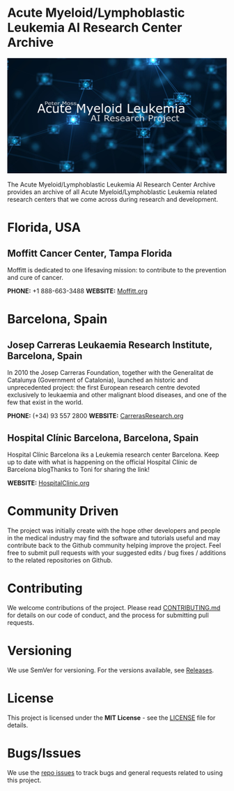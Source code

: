 # Acute Myeloid/Lymphoblastic Leukemia AI Research Center Archive
![Peter Moss Acute Myeloid/Lymphoblastic Leukemia AI Research Project](Media/Images/banner.png)

The Acute Myeloid/Lymphoblastic Leukemia AI Research Center Archive provides an archive of all Acute Myeloid/Lymphoblastic Leukemia related research centers that we come across during research and development.

# Florida, USA

## Moffitt Cancer Center, Tampa Florida
Moffitt is dedicated to one lifesaving mission: to contribute to the prevention and cure of cancer.

__PHONE:__ +1 888-663-3488
__WEBSITE:__ [Moffitt.org](https://moffitt.org "Moffitt.org")

# Barcelona, Spain

## Josep Carreras Leukaemia Research Institute, Barcelona, Spain
In 2010 the Josep Carreras Foundation, together with the Generalitat de Catalunya (Government of Catalonia), launched an historic and unprecedented project: the first European research centre devoted exclusively to leukaemia and other malignant blood diseases, and one of the few that exist in the world.

__PHONE:__ (+34) 93 557 2800
__WEBSITE:__ [CarrerasResearch.org](http://www.carrerasresearch.org/en "CarrerasResearch.org")

## Hospital Clínic Barcelona, Barcelona, Spain
Hospital Clínic Barcelona iks a Leukemia research center Barcelona. Keep up to date with what is happening on the official Hospital Clínic de Barcelona blogThanks to Toni for sharing the link!

__WEBSITE:__ [HospitalClinic.org](http://blog.hospitalclinic.org/en/tag/leucemia-en "HospitalClinic.org")

# Community Driven
The project was initially create with the hope other developers and people in the medical industry may find the software and tutorials useful and may contribute back to the Github community helping improve the project. Feel free to submit pull requests with your suggested edits / bug fixes / additions to the related repositories on Github.

# Contributing
We welcome contributions of the project. Please read [CONTRIBUTING.md](https://github.com/AMLResearchProject/AML-ALL-Research-Archive/blob/master/CONTRIBUTING.md "CONTRIBUTING.md") for details on our code of conduct, and the process for submitting pull requests.

# Versioning
We use SemVer for versioning. For the versions available, see [Releases](https://github.com/AMLResearchProject/AML-ALL-Research-Archive/releases "Releases").

# License
This project is licensed under the **MIT License** - see the [LICENSE](https://github.com/AMLResearchProject/AML-ALL-Research-Archive/blob/master/LICENSE "LICENSE") file for details.

# Bugs/Issues
We use the [repo issues](https://github.com/AMLResearchProject/AML-ALL-Research-Archive/issues "repo issues") to track bugs and general requests related to using this project.